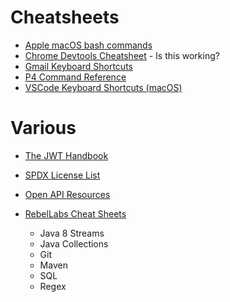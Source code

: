 # Cheatsheets

- [Apple macOS bash commands](https://ss64.com/osx/)
- [Chrome Devtools Cheatsheet](http://anti-code.com/devtools-cheatsheet/) - Is this working?
- [Gmail Keyboard Shortcuts](https://support.google.com/mail/answer/6594?hl=en)
- [P4 Command Reference](https://www.perforce.com/manuals/v15.1/cmdref/chapter.introduction.html#introduction.help)
- [VSCode Keyboard Shortcuts (macOS)](https://code.visualstudio.com/shortcuts/keyboard-shortcuts-macos.pdf)

# Various

- [The JWT Handbook](https://assets.ctfassets.net/2ntc334xpx65/o5J4X472PQUI4ai6cAcqg/13a2611de03b2c8edbd09c3ca14ae86b/jwt-handbook-v0_14_1.pdf)
- [SPDX License List](https://spdx.org/licenses/)
- [Open API Resources](https://gist.github.com/emckean/ea9797ff3eb526f4f8e9271920786a6b)


- [RebelLabs Cheat Sheets](./../assets/cheat-sheets.pdf)
  - Java 8 Streams
  - Java Collections
  - Git
  - Maven
  - SQL
  - Regex

